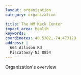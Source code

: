 ```yaml
---
layout: organization
category: organization

title: The WM Keck Center
impact_area: Health
keywords: 
coordinates: 40.5382,-74.473129
address: |
  604 Allison Rd
  Piscataway NJ 8854
---
```

Organization's overview
